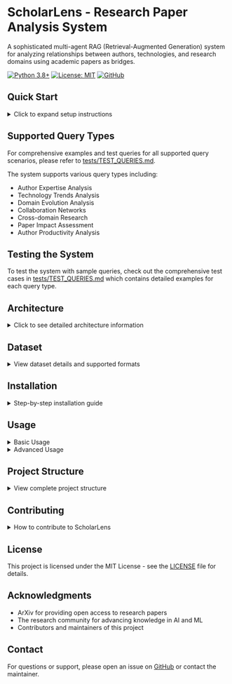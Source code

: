 # ScholarLens - Research Paper Analysis System

A sophisticated multi-agent RAG (Retrieval-Augmented Generation) system for analyzing relationships between authors, technologies, and research domains using academic papers as bridges.


[![Python 3.8+](https://img.shields.io/badge/python-3.8+-blue.svg)](https://www.python.org/downloads/)
[![License: MIT](https://img.shields.io/badge/License-MIT-yellow.svg)](https://opensource.org/licenses/MIT)
[![GitHub](https://img.shields.io/badge/GitHub-ScholarLens-blue?logo=github)](https://github.com/pdz1804/ScholarLens)

## Quick Start

<details>
<summary>Click to expand setup instructions</summary>

### 1. Setup Environment

```bash
# Clone the repository
git clone https://github.com/pdz1804/ScholarLens.git
cd ScholarLens

# Run development setup
python setup_dev.py
```

### 2. Configure System

```bash
# Copy environment template
cp .env.example .env

# Edit .env file with your settings
# Required: OPENAI_API_KEY
# Optional: Dataset path, model settings, etc.
```

### 3. Add Dataset

Place your ArXiv Computer Science dataset files in the `data/` directory:
- `arxiv_cs_2021.csv` (2021 papers)
- `arxiv_cs_2022.csv` (2022 papers) 
- `arxiv_cs_2023.csv` (2023 papers)
- `arxiv_cs_2024.csv` (2024 papers)
- `arxiv_cs_2025.csv` (2025 papers)

The system supports both multi-file format (recommended) and legacy single-file format.

### 4. Test the System

```bash
# Basic usage example
python examples/basic_usage.py

# Command line interface
python main.py "who are the top AI researchers?"

# Run tests
python tests/test_system.py
```

</details>

## Supported Query Types

For comprehensive examples and test queries for all supported query scenarios, please refer to [tests/TEST_QUERIES.md](tests/TEST_QUERIES.md).

The system supports various query types including:
- Author Expertise Analysis
- Technology Trends Analysis  
- Domain Evolution Analysis
- Collaboration Networks
- Cross-domain Research
- Paper Impact Assessment
- Author Productivity Analysis

## Testing the System

To test the system with sample queries, check out the comprehensive test cases in [tests/TEST_QUERIES.md](tests/TEST_QUERIES.md) which contains detailed examples for each query type.

## Architecture

<details>
<summary>Click to see detailed architecture information</summary>

### Multi-Agent System

- **Query Classifier Agent**: Understands and categorizes user queries
- **Retrieval Agent**: Finds relevant papers using semantic and keyword search
- **Analysis Agent**: Performs statistical analysis on retrieved papers
- **Synthesis Agent**: Combines results into coherent insights
- **Validation Agent**: Ensures response quality and accuracy

### RAG Pipeline

1. **Query Processing**: Natural language understanding and intent classification
2. **Document Retrieval**: Semantic search using sentence transformers and FAISS
3. **Context Analysis**: Statistical analysis of authors, papers, and relationships
4. **Response Generation**: LLM-enhanced synthesis of findings
5. **Quality Validation**: Multi-dimensional validation of responses

### LLM-Based Extraction Architecture

- **ExtractionService**: Centralized LLM-based content extraction with Chain-of-Thought prompting
- **Prompt Separation**: Dedicated prompt files for extraction, analysis, and synthesis tasks
- **Fallback Mechanisms**: Pattern-based fallbacks for robust operation when LLM unavailable
- **Content Types**: Methodologies, key concepts, problems, solutions, author names, search terms
- **Quality Assurance**: Structured extraction with validation and error handling

### Key Features

- **Collaboration Network Analysis**: Analyze author collaboration patterns
- **Cross-domain Research**: Identify authors working across multiple domains
- **Temporal Analysis**: Track research trends over time
- **Impact Assessment**: Evaluate paper and author influence

</details>

## Dataset

<details>
<summary>View dataset details and supported formats</summary>

Currently supports ArXiv Computer Science papers in multiple yearly files:

- **2021-2025 Data**: `arxiv_cs_YYYY.csv` format
- **Columns**: Paper Title, Paper ID, Authors, Abstract, Domain, Primary Subject, Subjects, Date Submitted, Abstract URL, PDF URL

The system automatically combines data from multiple years and handles temporal analysis across the full dataset.

Future support planned for:

- `arxiv_math.csv` (Mathematics)
- `arxiv_stat.csv` (Statistics)
- Additional domain-specific datasets

Note that, for those data, we collect by just scraping the paper id, paper abstract, domains, subdomains, authors from the [arxiv](https://arxiv.org/) webpages.

</details>

## Installation

<details>
<summary>Step-by-step installation guide</summary>

```bash
# Clone the repository
git clone https://github.com/pdz1804/ScholarLens.git
cd ScholarLens

# Install dependencies
pip install -r requirements.txt

# Set up environment variables
cp .env.example .env
# Edit .env with your configuration

# Initialize the system
python scripts/initialize_system.py
```

</details>

## Usage

<details>
<summary>Basic Usage</summary>

### Basic Usage

```python
from src.core.system import TechAuthorSystem

# Initialize system
system = TechAuthorSystem(config_path="config/config.yaml")

# Query the system
result = system.query("Your query here")
print(result)
```

### Command Line Usage

```bash
# Direct command line usage
python main.py "Your query here"
```

For comprehensive examples and sample queries, please refer to [tests/TEST_QUERIES.md](tests/TEST_QUERIES.md).

</details>

<details>
<summary>Advanced Usage</summary>

### Advanced Usage

```python
# Custom query with parameters
result = system.query(
    "Your query",
    params={
        "top_k": 15,
        "time_range": "2020-2024",
        "min_papers": 5
    }
)

# Batch queries
queries = ["Query 1", "Query 2", "Query 3"]
results = system.batch_query(queries)
```

For detailed query examples and test cases, see [tests/TEST_QUERIES.md](tests/TEST_QUERIES.md).

</details>

## Project Structure

<details>
<summary>View complete project structure</summary>

```
techauthor/
├── src/
│   ├── agents/           # Multi-agent implementations
│   ├── core/            # Core system components
│   ├── data/            # Data processing utilities
│   ├── retrieval/       # RAG implementation
│   └── utils/           # Utility functions
├── config/              # Configuration files
├── data/               # Dataset storage
├── scripts/            # Setup and utility scripts
├── tests/              # Test suite
├── docs/               # Documentation
└── examples/           # Usage examples
```

</details>

## Contributing

<details>
<summary>How to contribute to ScholarLens</summary>

1. Fork the repository
2. Create a feature branch (`git checkout -b feature/amazing-feature`)
3. Commit your changes (`git commit -m 'Add amazing feature'`)
4. Push to the branch (`git push origin feature/amazing-feature`)
5. Open a Pull Request

</details>

## License

This project is licensed under the MIT License - see the [LICENSE](LICENSE) file for details.

## Acknowledgments

- ArXiv for providing open access to research papers
- The research community for advancing knowledge in AI and ML
- Contributors and maintainers of this project

## Contact

For questions or support, please open an issue on [GitHub](https://github.com/pdz1804/ScholarLens/issues) or contact the maintainer.
